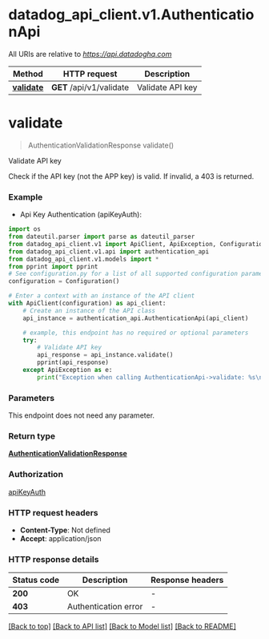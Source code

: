 # datadog_api_client.v1.AuthenticationApi

All URIs are relative to *https://api.datadoghq.com*

Method | HTTP request | Description
------------- | ------------- | -------------
[**validate**](AuthenticationApi.md#validate) | **GET** /api/v1/validate | Validate API key


# **validate**
> AuthenticationValidationResponse validate()

Validate API key

Check if the API key (not the APP key) is valid. If invalid, a 403 is returned.

### Example

* Api Key Authentication (apiKeyAuth):
```python
import os
from dateutil.parser import parse as dateutil_parser
from datadog_api_client.v1 import ApiClient, ApiException, Configuration
from datadog_api_client.v1.api import authentication_api
from datadog_api_client.v1.models import *
from pprint import pprint
# See configuration.py for a list of all supported configuration parameters.
configuration = Configuration()

# Enter a context with an instance of the API client
with ApiClient(configuration) as api_client:
    # Create an instance of the API class
    api_instance = authentication_api.AuthenticationApi(api_client)

    # example, this endpoint has no required or optional parameters
    try:
        # Validate API key
        api_response = api_instance.validate()
        pprint(api_response)
    except ApiException as e:
        print("Exception when calling AuthenticationApi->validate: %s\n" % e)
```


### Parameters
This endpoint does not need any parameter.

### Return type

[**AuthenticationValidationResponse**](AuthenticationValidationResponse.md)

### Authorization

[apiKeyAuth](README.md#apiKeyAuth)

### HTTP request headers

 - **Content-Type**: Not defined
 - **Accept**: application/json


### HTTP response details
| Status code | Description | Response headers |
|-------------|-------------|------------------|
**200** | OK |  -  |
**403** | Authentication error |  -  |

[[Back to top]](#) [[Back to API list]](README.md#documentation-for-api-endpoints) [[Back to Model list]](README.md#documentation-for-models) [[Back to README]](README.md)

